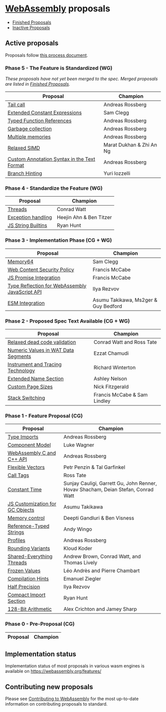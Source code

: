# [WebAssembly][webassembly_specification] proposals

- [Finished Proposals](finished-proposals.md)
- [Inactive Proposals](inactive-proposals.md)

## Active proposals

Proposals follow [this process document](https://github.com/WebAssembly/meetings/blob/main/process/phases.md).

### Phase 5 - The Feature is Standardized (WG)

_These proposals have not yet been merged to the spec. Merged proposals are listed in [Finished Proposals](finished-proposals.md)._

| Proposal                                                   | Champion                 |
| -----------------------------------------------------------| ------------------------ |
| [Tail call][tail_call]                                     | Andreas Rossberg         |
| [Extended Constant Expressions][extended-const]            | Sam Clegg                |
| [Typed Function References][function_references]           | Andreas Rossberg         |
| [Garbage collection][garbage_collection]                   | Andreas Rossberg         |
| [Multiple memories][multi-memory]                          | Andreas Rossberg         |
| [Relaxed SIMD][relaxed-simd]                               | Marat Dukhan & Zhi An Ng |
| [Custom Annotation Syntax in the Text Format][annotations] | Andreas Rossberg         |
| [Branch Hinting][branch-hinting]                           | Yuri Iozzelli            |

### Phase 4 - Standardize the Feature (WG)

| Proposal                                                   | Champion                 |
| -----------------------------------------------------------| -------------------------|
| [Threads][threads]                                         | Conrad Watt              |
| [Exception handling][exception_handling]                   | Heejin Ahn & Ben Titzer  |
| [JS String Builtins][js-string-builtins]                   | Ryan Hunt                |

### Phase 3 - Implementation Phase (CG + WG)

| Proposal                                                   | Champion                             |
| -----------------------------------------------------------| ------------------------------------ |
| [Memory64][memory64]                                       | Sam Clegg                            |
| [Web Content Security Policy][content-security-policy]     | Francis McCabe                       |
| [JS Promise Integration][js-promise-integration]           | Francis McCabe                       |
| [Type Reflection for WebAssembly JavaScript API][js-types] | Ilya Rezvov                          |
| [ESM Integration][ecmascript_module_integration]           | Asumu Takikawa, Ms2ger & Guy Bedford |

### Phase 2 - Proposed Spec Text Available (CG + WG)

| Proposal                                                       | Champion                     |
| ---------------------------------------------------------------| -----------------------------|
| [Relaxed dead code validation][relaxed-dead-code-validation]   | Conrad Watt and Ross Tate    |
| [Numeric Values in WAT Data Segments][numeric-values-in-wat]   | Ezzat Chamudi                |
| [Instrument and Tracing Technology][instrument-tracing]        | Richard Winterton            |
| [Extended Name Section][extended-name-section]                 | Ashley Nelson                |
| [Custom Page Sizes][custom-page-sizes]                         | Nick Fitzgerald              |
| [Stack Switching][stack-switching]                             | Francis McCabe & Sam Lindley |

### Phase 1 - Feature Proposal (CG)

| Proposal                                               | Champion                                                                          |
| ------------------------------------------------------ | --------------------------------------------------------------------------------- |
| [Type Imports][type-imports]                           | Andreas Rossberg                                                                  |
| [Component Model][component-model]                     | Luke Wagner                                                                       |
| [WebAssembly C and C++ API][wasm_c_api]                | Andreas Rossberg                                                                  |
| [Flexible Vectors][flexible-vectors]                   | Petr Penzin & Tal Garfinkel                                                       |
| [Call Tags][call-tags]                                 | Ross Tate                                                                         |
| [Constant Time][constant-time]                         | Sunjay Cauligi, Garrett Gu, John Renner, Hovav Shacham, Deian Stefan, Conrad Watt |
| [JS Customization for GC Objects][gc-js-customization] | Asumu Takikawa                                                                    |
| [Memory control][memory-control]                       | Deepti Gandluri & Ben Visness                                                     |
| [Reference-Typed Strings][stringref]                   | Andy Wingo                                                                        |
| [Profiles][profiles]                                   | Andreas Rossberg                                                                  |
| [Rounding Variants][rounding-mode-control]             | Kloud Koder                                                                       |
| [Shared-Everything Threads][shared-everything-threads] | Andrew Brown, Conrad Watt, and Thomas Lively                                      |
| [Frozen Values][frozen-values]                         | Léo Andrès and Pierre Chambart                                                    |
| [Compilation Hints][compilation-hints]                 | Emanuel Ziegler                                                                   |
| [Half Precision][half-precision]                       | Ilya Rezvov                                                                       |
| [Compact Import Section][compact-import-section]       | Ryan Hunt                                                                         |
| [128-Bit Arithmetic][128-bit-arithmetic]               | Alex Crichton and Jamey Sharp                                                     |

### Phase 0 - Pre-Proposal (CG)

| Proposal                                                    | Champion                         |
| ----------------------------------------------------------- | -------------------------------- |

## Implementation status

Implementation status of most proposals in various wasm engines is available on https://webassembly.org/features/

## Contributing new proposals

Please see [Contributing to WebAssembly](https://github.com/WebAssembly/design/blob/main/Contributing.md) for the most up-to-date information on contributing proposals to standard.

[annotations]: https://github.com/WebAssembly/annotations
[ecmascript_module_integration]: https://github.com/WebAssembly/esm-integration
[exception_handling]: https://github.com/WebAssembly/exception-handling
[feature_detection]: https://github.com/WebAssembly/feature-detection
[function_references]: https://github.com/WebAssembly/function-references
[type-imports]: https://github.com/WebAssembly/proposal-type-imports
[garbage_collection]: https://github.com/WebAssembly/gc
[component-model]: https://github.com/WebAssembly/component-model
[multi-memory]: https://github.com/WebAssembly/multi-memory
[tail_call]: https://github.com/WebAssembly/tail-call
[threads]: https://github.com/webassembly/threads
[js-types]: https://github.com/WebAssembly/js-types
[wasm_c_api]: https://github.com/WebAssembly/wasm-c-api
[content-security-policy]: https://github.com/WebAssembly/content-security-policy
[webassembly_specification]: https://github.com/WebAssembly/spec
[extended-name-section]: https://github.com/WebAssembly/extended-name-section
[constant-time]: https://github.com/WebAssembly/constant-time
[memory64]: https://github.com/WebAssembly/memory64
[flexible-vectors]: https://github.com/WebAssembly/flexible-vectors
[numeric-values-in-wat]: https://github.com/WebAssembly/wat-numeric-values
[instrument-tracing]: https://github.com/WebAssembly/instrument-tracing
[call-tags]: https://github.com/WebAssembly/call-tags
[relaxed-dead-code-validation]: https://github.com/WebAssembly/relaxed-dead-code-validation
[branch-hinting]: https://github.com/WebAssembly/branch-hinting
[extended-const]: https://github.com/WebAssembly/extended-const
[relaxed-simd]: https://github.com/WebAssembly/relaxed-simd
[stack-switching]: https://github.com/WebAssembly/stack-switching
[js-promise-integration]: https://github.com/WebAssembly/js-promise-integration
[gc-js-customization]: https://github.com/WebAssembly/gc-js-customization
[memory-control]: https://github.com/WebAssembly/memory-control
[stringref]: https://github.com/WebAssembly/stringref
[profiles]: https://github.com/WebAssembly/profiles
[js-string-builtins]: https://github.com/WebAssembly/js-string-builtins
[rounding-mode-control]: https://github.com/WebAssembly/rounding-mode-control
[shared-everything-threads]: https://github.com/WebAssembly/shared-everything-threads
[frozen-values]: https://github.com/WebAssembly/frozen-values
[compilation-hints]: https://github.com/WebAssembly/compilation-hints
[custom-page-sizes]: https://github.com/WebAssembly/custom-page-sizes
[half-precision]: https://github.com/WebAssembly/half-precision
[compact-import-section]: https://github.com/WebAssembly/compact-import-section
[128-bit-arithmetic]: https://github.com/WebAssembly/128-bit-arithmetic
